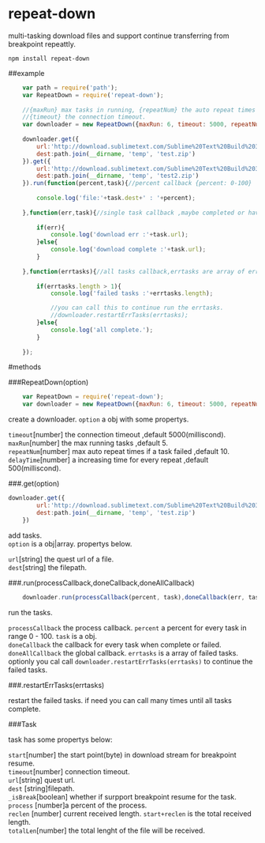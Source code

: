 # repeat-down
multi-tasking download files and support  continue transferring from breakpoint  repeattly.

    npm install repeat-down

##example

```javascript
    var path = require('path');
    var RepeatDown = require('repeat-down');
    
    //{maxRun} max tasks in running, {repeatNum} the auto repeat times internally  if a task failed .
    //{timeout} the connection timeout.
    var downloader = new RepeatDown({maxRun: 6, timeout: 5000, repeatNum: 4});
    
    downloader.get({
        url:'http://download.sublimetext.com/Sublime%20Text%20Build%203103%20x64%20Setup.exe',
        dest:path.join(__dirname, 'temp', 'test.zip')
    }).get({
        url:'http://download.sublimetext.com/Sublime%20Text%20Build%203103%20x64%20Setup.exe',
        dest:path.join(__dirname, 'temp', 'test2.zip')
    }).run(function(percent,task){//percent callback {percent: 0-100}
    
        console.log('file:'+task.dest+' : '+percent);
        
    },function(err,task){//single task callback ,maybe completed or have a error.
    
        if(err){
            console.log('download err :'+task.url);
        }else{
            console.log('download complete :'+task.url);
        }
        
    },function(errtasks){//all tasks callback,errtasks are array of err task,
    
        if(errtasks.length > 1){
            console.log('failed tasks :'+errtasks.length);

            //you can call this to continue run the errtasks.
            //downloader.restartErrTasks(errtasks);
        }else{
            console.log('all complete.');
        }
        
    });
```

#methods

###RepeatDown(option)

```javascript
    var RepeatDown = require('repeat-down');
    var downloader = new RepeatDown({maxRun: 6, timeout: 5000, repeatNum: 4});
```

create a downloader.
```option``` a obj with some propertys.<br>

```timeout```[number] the connection timeout ,default 5000(milliscond).<br>
```maxRun```[number] the max running tasks ,default 5.<br>
```repeatNum```[number] max auto repeat times if a task failed ,default 10.<br>
```delayTime```[number] a increasing time for every repeat ,default 500(milliscond).<br>

###.get(option)

```javascript
downloader.get({
        url:'http://download.sublimetext.com/Sublime%20Text%20Build%203103%20x64%20Setup.exe',
        dest:path.join(__dirname, 'temp', 'test.zip')
    })
```

add tasks.<br>
```option``` is a obj|array. propertys below.<br>

```url```[string] the quest url of a file.<br>
```dest```[string] the filepath.<br>

###.run(processCallback,doneCallback,doneAllCallback)

```javascript
    downloader.run(processCallback(percent, task),doneCallback(err, task),doneAllCallback(errtasks));
```

run the tasks.

```processCallback``` the process callback. ```percent``` a percent for every task in range 0 - 100. ```task``` is a obj.<br>
```doneCallback``` the callback for every task when complete or failed.<br>
```doneAllCallback``` the global callback. ```errtasks``` is a array of failed tasks. optionly you cal call ```downloader.restartErrTasks(errtasks)``` to continue the failed tasks.<br>

###.restartErrTasks(errtasks)

restart the failed tasks. if need you can call many times until all tasks complete.<br>


###Task

task has some propertys below:

```start```[number] the start point(byte) in download stream for breakpoint resume.<br>
```timeout```[number] connection timeout.<br>
```url```[string] quest url.<br>
```dest``` [string]filepath.<br>
```_isBreak```[boolean] whether if surpport breakpoint resume for the task.<br>
```process``` [number]a percent of  the process.<br>
```reclen``` [number] current received length. ```start+reclen``` is the total received length.<br>
```totalLen```[number] the total lenght of the file will be received.<br>


